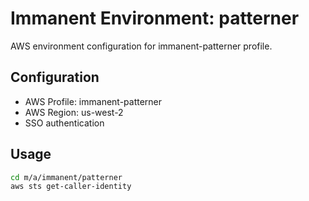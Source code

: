 # Immanent Environment: patterner

AWS environment configuration for immanent-patterner profile.

## Configuration

- AWS Profile: immanent-patterner
- AWS Region: us-west-2
- SSO authentication

## Usage

```bash
cd m/a/immanent/patterner
aws sts get-caller-identity
```
